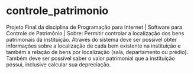 # controle_patrimonio
Projeto Final da disciplina de Programação para Internet | Software para Controle de Patrimônio | Sobre: Permitir controlar a localização dos bens patrimonais da instituição. Através do sistema deve ser possível obter informações sobre a localização de cada bem existente na instituição e também a relação de bens por localização (sala, departamento ou prédio). Também deve ser possível saber o valor patrimonial que a instituição possui, inclusive calcular sua depreciação.
